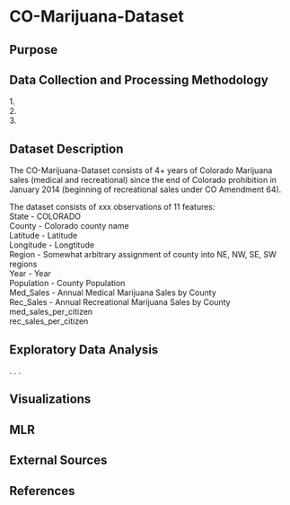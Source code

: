 # CO-Marijuana-Dataset<br>
## Purpose
## Data Collection and Processing Methodology<br>
1.<br>
2.<br>
3.<br>

## Dataset Description
The CO-Marijuana-Dataset consists of 4+ years of Colorado Marijuana sales (medical and recreational) since the end of Colorado prohibition in January 2014 (beginning of recreational sales under CO Amendment 64).<br>

The dataset consists of xxx observations of 11 features:<br>
State - COLORADO<br>
County - Colorado county name<br>
Latitude - Latitude<br>
Longitude - Longtitude<br>
Region - Somewhat arbitrary assignment of county into NE, NW, SE, SW regions<br>
Year - Year<br>
Population - County Population<br>
Med_Sales - Annual Medical Marijuana Sales by County<br>
Rec_Sales - Annual Recreational Marijuana Sales by County<br>
med_sales_per_citizen<br>
rec_sales_per_citizen<br>

## Exploratory Data Analysis<br>
.
.
.
## Visualizations
## MLR
## External Sources
## References
